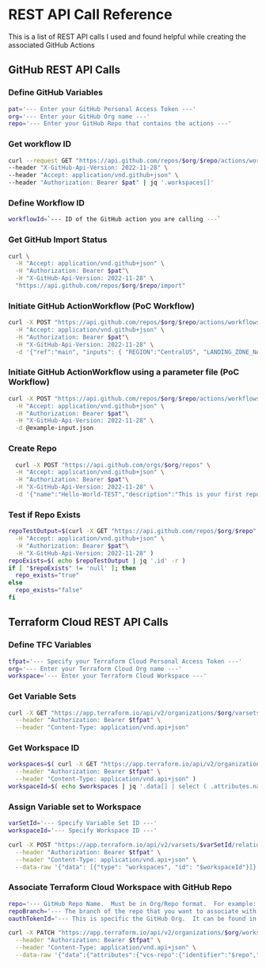 # REST API Call Reference
This is a list of REST API calls I used and found helpful while creating the associated GitHub Actions

## GitHub REST API Calls

### Define GitHub Variables
```bash
pat='--- Enter your GitHub Personal Access Token ---'
org='--- Enter your GitHub Org name ---'
repo='--- Enter your GitHub Repo that contains the actions ---'
```

### Get workflow ID
```bash
curl --request GET "https://api.github.com/repos/$org/$repo/actions/workflows" \
--header "X-GitHub-Api-Version: 2022-11-28" \
--header "Accept: application/vnd.github+json" \
--header "Authorization: Bearer $pat" | jq '.workspaces[]'
```

### Define Workflow ID
```bash
workflowId=`--- ID of the GitHub action you are calling ---`
```

### Get GitHub Import Status
```bash
curl \
  -H "Accept: application/vnd.github+json" \
  -H "Authorization: Bearer $pat"\
  -H "X-GitHub-Api-Version: 2022-11-28" \
  "https://api.github.com/repos/$org/$repo/import"
```

### Initiate GitHub ActionWorkflow (PoC Workflow)
```bash
curl -X POST "https://api.github.com/repos/$org/$repo/actions/workflows/$workflowId/dispatches" \
  -H "Accept: application/vnd.github+json" \
  -H "Authorization: Bearer $pat"\
  -H "X-GitHub-Api-Version: 2022-11-28" \
  -d '{"ref":"main", "inputs": { "REGION":"CentralUS", "LANDING_ZONE_NAME":"exp-lz-repo-03", "TAGS":"{\"costcenter\": \"1234\", \"businessunit\": \"Engineering\", \"dayofweek\": \"Tuesday\"}", "TEMPLATE_REPO_URL":"https://github.com/jf781/lz-infra-bootstrap-repo" }}'
```

### Initiate GitHub ActionWorkflow using a parameter file (PoC Workflow)
```bash
curl -X POST "https://api.github.com/repos/$org/$repo/actions/workflows/$workflowId/dispatches" \
  -H "Accept: application/vnd.github+json" \
  -H "Authorization: Bearer $pat"\
  -H "X-GitHub-Api-Version: 2022-11-28" \
  -d @example-input.json
```

### Create Repo
```bash
  curl -X POST "https://api.github.com/orgs/$org/repos" \
  -H "Accept: application/vnd.github+json" \
  -H "Authorization: Bearer $pat"\
  -H "X-GitHub-Api-Version: 2022-11-28" \
  -d '{"name":"Hello-World-TEST","description":"This is your first repository","homepage":"https://github.com","private":true,"has_issues":true,"has_projects":true,"has_wiki":true}'
```

### Test if Repo Exists
```bash
repoTestOutput=$(curl -X GET "https://api.github.com/repos/$org/$repo" \
  -H "Accept: application/vnd.github+json" \
  -H "Authorization: Bearer $pat"\
  -H "X-GitHub-Api-Version: 2022-11-28" )
repoExists=$( echo $repoTestOutput | jq '.id' -r )
if [ "$repoExists" != 'null' ]; then 
  repo_exists="true"
else
  repo_exists="false"
fi 
```

## Terraform Cloud REST API Calls

### Define TFC Variables
```bash
tfpat='--- Specify your Terraform Cloud Personal Access Token ---'
org='--- Enter your Terraform Cloud Org name ---'
workspace='--- Enter your Terraform Cloud Workspace ---'
```

### Get Variable Sets
```bash
curl -X GET "https://app.terraform.io/api/v2/organizations/$org/varsets" \
  --header "Authorization: Bearer $tfpat" \
  --header "Content-Type: application/vnd.api+json" 
```

### Get Workspace ID
```bash
workspaces=$( curl -X GET "https://app.terraform.io/api/v2/organizations/$org/workspaces" \
  --header "Authorization: Bearer $tfpat" \
  --header "Content-Type: application/vnd.api+json" )
workspaceId=$( echo $workspaces | jq '.data[] | select ( .attributes.name == "$workspace" ) | .id ' -r
```

### Assign Variable set to Workspace
```bash
varSetId='--- Specify Variable Set ID ---'
workspaceId='--- Specify Workspace ID ---'

curl -X POST "https://app.terraform.io/api/v2/varsets/$varSetId/relationships/workspaces" \
  --header "Authorization: Bearer $tfpat" \
  --header "Content-Type: application/vnd.api+json" \
  --data-raw '{"data": [{"type": "workspaces", "id": "$workspaceId"}]}'
```

### Associate Terraform Cloud Workspace with GitHub Repo
```bash
repo='--- GitHub Repo Name.  Must be in Org/Repo format.  For example: jf781/sandbox ----'
repoBranch='--- The branch of the repo that you want to associate with the workspace ---'
oauthTokenId='--- This is specific the GitHub Org.  It can be found in the VCS settings of the TFC org ---'

curl -X PATCH "https://app.terraform.io/api/v2/organizations/$org/workspaces/$repo" \
  --header "Authorization: Bearer $tfpat" \
  --header "Content-Type: application/vnd.api+json" \
  --data-raw '{"data":{"attributes":{"vcs-repo":{"identifier":"$repo","oauth-token-id":"$oauthTokenId","branch":"$repoBranch"}}}}'
```